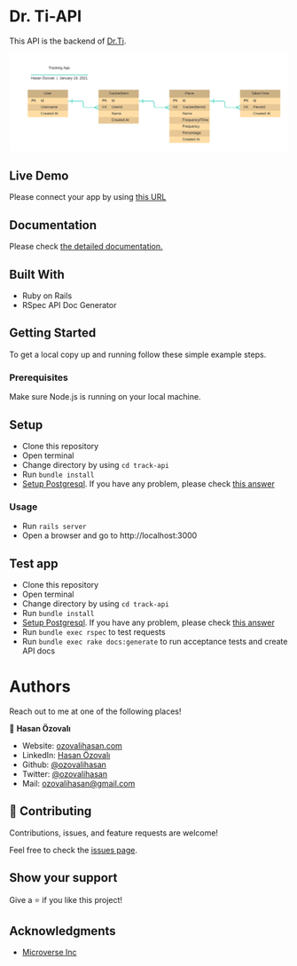 # Dr. Ti-API

This API is the backend of [Dr.Ti](https://github.com/ozovalihasan/track).

![screenshot](./public/ERD-Dr.Ti-API.png)

## Live Demo

Please connect your app by using [this URL](https://dr-ti-api.fly.dev/)

## Documentation
Please check [the detailed documentation.](https://dr-ti-api.fly.dev/api/docs)

## Built With

- Ruby on Rails
- RSpec API Doc Generator


## Getting Started

To get a local copy up and running follow these simple example steps.

### Prerequisites

Make sure Node.js is running on your local machine.

## Setup

- Clone this repository
- Open terminal
- Change directory by using `cd track-api`
- Run `bundle install`
- [Setup Postgresql](https://www.howtoforge.com/tutorial/ruby-on-rails-ror-with-postgresql-on-ubuntu-16-04/#step-setting-up-the-postgresql-database-for-rails-development). If you have any problem, please check [this answer](https://serverfault.com/a/248162)

### Usage

- Run `rails server`
- Open a browser and go to http://localhost:3000

## Test app

- Clone this repository
- Open terminal
- Change directory by using `cd track-api`
- Run `bundle install`
- [Setup Postgresql](https://www.howtoforge.com/tutorial/ruby-on-rails-ror-with-postgresql-on-ubuntu-16-04/#step-setting-up-the-postgresql-database-for-rails-development). If you have any problem, please check [this answer](https://serverfault.com/a/248162)
- Run `bundle exec rspec` to test requests
- Run `bundle exec rake docs:generate` to run  acceptance tests and create API docs

# Authors

Reach out to me at one of the following places!

👤 **Hasan Özovalı**

- Website: [ozovalihasan.com](https://www.ozovalihasan.com/)
- LinkedIn: [Hasan Özovalı](https://www.linkedin.com/in/hasan-ozovali/)
- Github: [@ozovalihasan](https://github.com/ozovalihasan)
- Twitter: [@ozovalihasan](https://twitter.com/ozovalihasan)
- Mail: [ozovalihasan@gmail.com](mailto:ozovalihasan@gmail.com)


## 🤝 Contributing

Contributions, issues, and feature requests are welcome!

Feel free to check the [issues page](https://github.com/ozovalihasan/track-api/issues).

## Show your support

Give a ⭐️ if you like this project!

## Acknowledgments

- [Microverse Inc](https://www.microverse.org/)
 


